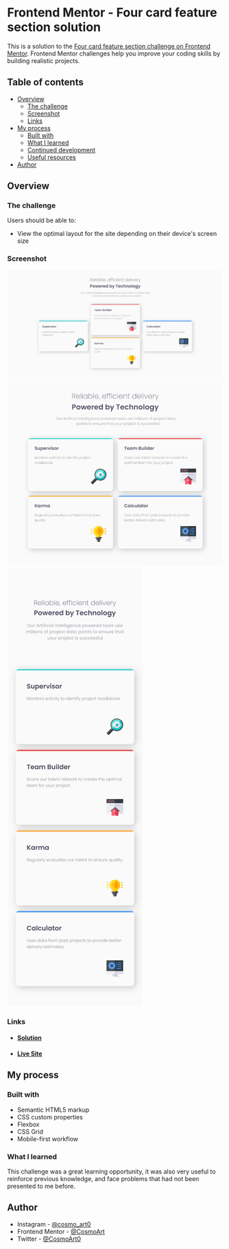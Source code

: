 # Frontend Mentor - Four card feature section solution

This is a solution to the [Four card feature section challenge on Frontend Mentor](https://www.frontendmentor.io/challenges/four-card-feature-section-weK1eFYK). Frontend Mentor challenges help you improve your coding skills by building realistic projects. 

## Table of contents

- [Overview](#overview)
  - [The challenge](#the-challenge)
  - [Screenshot](#screenshot)
  - [Links](#links)
- [My process](#my-process)
  - [Built with](#built-with)
  - [What I learned](#what-i-learned)
  - [Continued development](#continued-development)
  - [Useful resources](#useful-resources)
- [Author](#author)

## Overview

### The challenge

Users should be able to:

- View the optimal layout for the site depending on their device's screen size

### Screenshot

![Desktop solution](images/desktop-solution.png)
![Tablet solution](images/tablet-solution.png)
![Mobile solution](images/mobile-solution.png)

### Links

- #### [Solution](https://www.frontendmentor.io/solutions/four-card-feature-section-solution-cY5quVehx)
- #### [Live Site](https://cosmoart.github.io/four-card-feature-section-master/)

## My process

### Built with

- Semantic HTML5 markup
- CSS custom properties
- Flexbox
- CSS Grid
- Mobile-first workflow

### What I learned

This challenge was a great learning opportunity, it was also very useful to reinforce previous knowledge, and face problems that had not been presented to me before.

## Author

- Instagram - [@cosmo_art0](https://www.instagram.com/cosmo_art0/)
- Frontend Mentor - [@CosmoArt](https://www.frontendmentor.io/profile/CosmoArt)
- Twitter - [@CosmoArt0](https://twitter.com/CosmoArt0)
